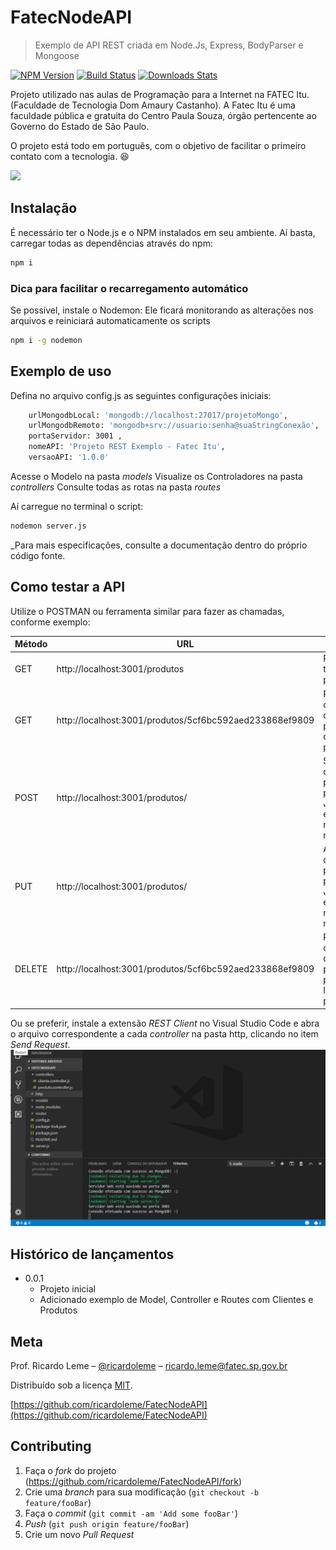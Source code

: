 # FatecNodeAPI
> Exemplo de API REST criada em Node.Js, Express, BodyParser e Mongoose

[![NPM Version][npm-image]][npm-url]
[![Build Status][travis-image]][travis-url]
[![Downloads Stats][npm-downloads]][npm-url]

Projeto utilizado nas aulas de Programação para a Internet na FATEC Itu. (Faculdade de Tecnologia Dom Amaury Castanho).
A Fatec Itu é uma faculdade pública e gratuita do Centro Paula Souza, órgão pertencente ao Governo do Estado de São Paulo.

O projeto está todo em português, com o objetivo de facilitar o primeiro contato com a tecnologia. :satisfied:

![](../header.png)

## Instalação
É necessário ter o Node.js e o NPM instalados em seu ambiente.
Aí basta, carregar todas as dependências através do npm:
```sh
npm i
```

### Dica para facilitar o recarregamento automático 
Se possível, instale o Nodemon: Ele ficará monitorando as alterações nos arquivos e reiniciará automaticamente os scripts

```sh
npm i -g nodemon
```

## Exemplo de uso

Defina no arquivo config.js as seguintes configurações iniciais:

```sh
    urlMongodbLocal: 'mongodb://localhost:27017/projetoMongo',
    urlMongodbRemoto: 'mongodb+srv://usuario:senha@suaStringConexão',
    portaServidor: 3001 ,
    nomeAPI: 'Projeto REST Exemplo - Fatec Itu',
    versaoAPI: '1.0.0'
```

Acesse o Modelo na pasta _models_
Visualize os Controladores na pasta _controllers_
Consulte todas as rotas na pasta _routes_

Aí carregue no terminal o script:

```sh
nodemon server.js
```

_Para mais especificações, consulte a documentação dentro do próprio código fonte.

## Como testar a API

Utilize o POSTMAN ou ferramenta similar para fazer as chamadas, conforme exemplo:

| Método  | URL | Ação |
| ------------- | ------------- |------------- |
| GET  | http://localhost:3001/produtos  | Retorna todos os produtos |
| GET  | http://localhost:3001/produtos/5cf6bc592aed233868ef9809  | Retorna os dados do produto com o ID passado |
| POST  | http://localhost:3001/produtos/  | Salva os dados do produto a partir do JSON enviado na requisição |
| PUT  | http://localhost:3001/produtos/  | Altera os dados do produto a partir do JSON enviado na requisição |
| DELETE  | http://localhost:3001/produtos/5cf6bc592aed233868ef9809   | Remove os dados do produto a partir do ID passado |


Ou se preferir, instale a extensão *REST Client* no Visual Studio Code e abra o arquivo correspondente a cada _controller_ na pasta http, clicando
no item _Send Request_.
![](/public/img/exemplo_rest.gif)

## Histórico de lançamentos

* 0.0.1
    * Projeto inicial
    * Adicionado exemplo de Model, Controller e Routes com Clientes e Produtos

## Meta

Prof. Ricardo Leme – [@ricardoleme](https://twitter.com/ricardorleme) – ricardo.leme@fatec.sp.gov.br

Distribuído sob a licença [MIT](https://opensource.org/licenses/MIT).

[https://github.com/ricardoleme/FatecNodeAPI](https://github.com/ricardoleme/FatecNodeAPI)

## Contributing

1. Faça o _fork_ do projeto (<https://github.com/ricardoleme/FatecNodeAPI/fork>)
2. Crie uma _branch_ para sua modificação (`git checkout -b feature/fooBar`)
3. Faça o _commit_ (`git commit -am 'Add some fooBar'`)
4. _Push_ (`git push origin feature/fooBar`)
5. Crie um novo _Pull Request_

[npm-image]: https://img.shields.io/npm/v/datadog-metrics.svg?style=flat-square
[npm-url]: https://npmjs.org/package/datadog-metrics
[npm-downloads]: https://img.shields.io/npm/dm/datadog-metrics.svg?style=flat-square
[travis-image]: https://img.shields.io/travis/dbader/node-datadog-metrics/master.svg?style=flat-square
[travis-url]: https://travis-ci.org/dbader/node-datadog-metrics
[Fatec]: http://fatecitu.edu.br/resources/site2/fatec_logo.png 

